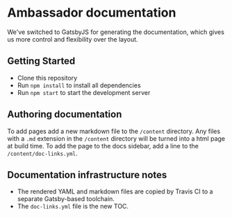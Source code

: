# Ambassador documentation

We've switched to GatsbyJS for generating the documentation, which gives us more control and flexibility over the layout.

## Getting Started
- Clone this repository
- Run `npm install` to install all dependencies
- Run `npm start` to start the development server

## Authoring documentation
To add pages add a new markdown file to the `/content` directory. Any files with a `.md` extension in the
`/content` directory will be turned into a html page at build time. To add the page to the docs sidebar, add a line to
the `/content/doc-links.yml`.

## Documentation infrastructure notes

* The rendered YAML and markdown files are copied by Travis CI to a separate Gatsby-based toolchain.
* The `doc-links.yml` file is the new TOC.